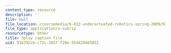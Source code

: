 ```yaml
---
content_type: resource
description: ''
file: null
file_location: /coursemedia/6-832-underactuated-robotics-spring-2009/91b792cbc72c3857f20e55d429465852_CUygqWS7occ.srt
file_type: application/x-subrip
resourcetype: Other
title: 3play caption file
uid: 91b792cb-c72c-3857-f20e-55d429465852
---
```

